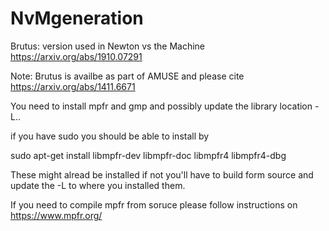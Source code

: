 # NvMgeneration

Brutus: version used in Newton vs the Machine https://arxiv.org/abs/1910.07291

Note: Brutus is availbe as part of AMUSE and please cite https://arxiv.org/abs/1411.6671

You need to install mpfr and gmp and possibly update the library location -L.. 

if you have sudo you should be able to install by

sudo apt-get install libmpfr-dev libmpfr-doc libmpfr4 libmpfr4-dbg

These might alread be installed if not you'll have to build form source and update the -L to where you installed them.


If you need to compile mpfr from soruce please follow instructions on https://www.mpfr.org/

 

